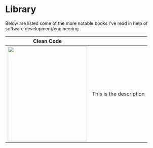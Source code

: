 <link href="/path/to/markdown.css" rel="stylesheet"></link>

# Library
Below are listed some of the more notable books I've read in help of software development/engineering




| **Clean Code** |  |
|:-:|:--|
| <image src="https://images-na.ssl-images-amazon.com/images/I/51b7XbfMIIL.jpg" height="300" width="250"/>| This is the description |

